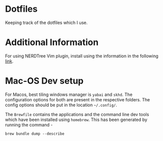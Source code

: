 # Dotfiles
Keeping track of the dotfiles which I use.

# Additional Information 
For using NERDTree Vim plugin, install using the information in the following [link](https://catonmat.net/vim-plugins-nerdtree-vim).

# Mac-OS Dev setup

For Macos, best tiling windows manager is `yabai` and `skhd`. The configuration options for both are present in the respective folders. The config options should be put in the location `~/.config/`.

The `Brewfile` contains the applications and the command line dev tools which have been installed using `homebrew`. This has been generated by running the command - 

```
brew bundle dump --describe
```
